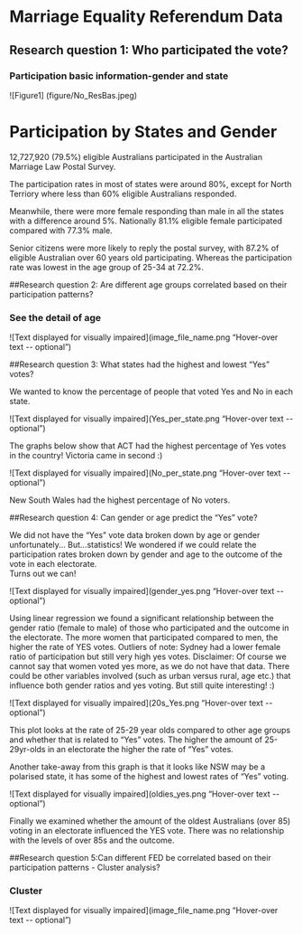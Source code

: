 # Marriage Equality Referendum Data


## Research question 1: Who participated the vote?
### Participation basic information-gender and state

![Figure1] (figure/No_ResBas.jpeg)

# Participation by States and Gender

12,727,920 (79.5%) eligible Australians participated in the Australian Marriage Law Postal Survey.  

The participation rates in most of states were around 80%, except for North Terriory where less than 60% eligible Australians responded. 

Meanwhile, there were more female responding than male in all the states with a difference around 5%. Nationally 81.1% eligible female participated compared with 77.3% male. 

Senior citizens were more likely to reply the postal survey, with 87.2% of eligible Australian over 60 years old participating. Whereas the participation rate was lowest in the age group of 25-34 at 72.2%.


##Research question 2: Are different age groups correlated based on their participation patterns?
### See the detail of age
![Text displayed for visually impaired](image_file_name.png “Hover-over text -- optional”)

##Research question 3: What states had the highest and lowest “Yes” votes?


We wanted to know the percentage of people that voted Yes and No in each state.

![Text displayed for visually impaired](Yes_per_state.png “Hover-over text -- optional”)

The graphs below show that ACT had the highest percentage of Yes votes in the country!
Victoria came in second :)

![Text displayed for visually impaired](No_per_state.png “Hover-over text -- optional”)

New South Wales had the highest percentage of No voters.




##Research question 4: Can gender or age predict the “Yes” vote?

We did not have the “Yes” vote data broken down by age or gender unfortunately...
But...statistics!
We wondered if we could relate the participation rates broken down by gender and age to the outcome of the vote in each electorate.  
Turns out we can! 

![Text displayed for visually impaired](gender_yes.png “Hover-over text -- optional”)

Using linear regression we found a significant relationship between the gender ratio (female to male) of those who participated and the outcome in the electorate. The more women that participated compared to men, the higher the rate of YES votes.
Outliers of note: Sydney had a lower female ratio of participation but still very high yes votes.
Disclaimer: Of course we cannot say that women voted yes more, as we do not have that data.  There could be other variables involved (such as urban versus rural, age etc.) that influence both gender ratios and yes voting.
But still quite interesting! :)

![Text displayed for visually impaired](20s_Yes.png “Hover-over text -- optional”)

This plot looks at the rate of 25-29 year olds compared to other age groups and whether that is related to “Yes” votes.
The higher the amount of 25-29yr-olds in an electorate the higher the rate of “Yes” votes.

Another take-away from this graph is that it looks like NSW may be a polarised state, it has some of the highest and lowest rates of “Yes” voting.


![Text displayed for visually impaired](oldies_yes.png “Hover-over text -- optional”)

Finally we examined whether the amount of the oldest Australians (over 85) voting in an electorate influenced the YES vote.
There was no relationship with the levels of over 85s and the outcome.


##Research question 5:Can different FED be correlated based on their participation patterns - Cluster analysis?
### Cluster 
![Text displayed for visually impaired](image_file_name.png “Hover-over text -- optional”)


